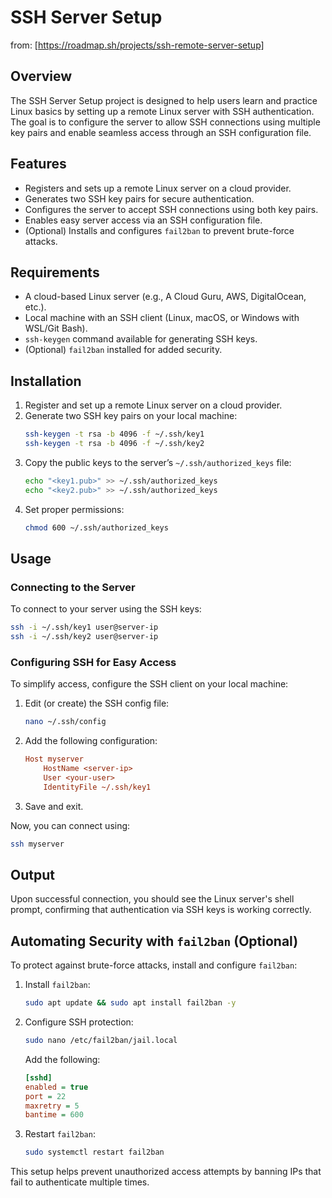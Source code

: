 # SSH Server Setup
from: [https://roadmap.sh/projects/ssh-remote-server-setup]
## Overview

The SSH Server Setup project is designed to help users learn and practice Linux basics by setting up a remote Linux server with SSH authentication. The goal is to configure the server to allow SSH connections using multiple key pairs and enable seamless access through an SSH configuration file.

## Features

- Registers and sets up a remote Linux server on a cloud provider.
- Generates two SSH key pairs for secure authentication.
- Configures the server to accept SSH connections using both key pairs.
- Enables easy server access via an SSH configuration file.
- (Optional) Installs and configures `fail2ban` to prevent brute-force attacks.

## Requirements

- A cloud-based Linux server (e.g., A Cloud Guru, AWS, DigitalOcean, etc.).
- Local machine with an SSH client (Linux, macOS, or Windows with WSL/Git Bash).
- `ssh-keygen` command available for generating SSH keys.
- (Optional) `fail2ban` installed for added security.

## Installation

1. Register and set up a remote Linux server on a cloud provider.
2. Generate two SSH key pairs on your local machine:
   ```sh
   ssh-keygen -t rsa -b 4096 -f ~/.ssh/key1
   ssh-keygen -t rsa -b 4096 -f ~/.ssh/key2
   ```
3. Copy the public keys to the server’s `~/.ssh/authorized_keys` file:
   ```sh
   echo "<key1.pub>" >> ~/.ssh/authorized_keys
   echo "<key2.pub>" >> ~/.ssh/authorized_keys
   ```
4. Set proper permissions:
   ```sh
   chmod 600 ~/.ssh/authorized_keys
   ```

## Usage

### Connecting to the Server
To connect to your server using the SSH keys:
```sh
ssh -i ~/.ssh/key1 user@server-ip
ssh -i ~/.ssh/key2 user@server-ip
```

### Configuring SSH for Easy Access
To simplify access, configure the SSH client on your local machine:

1. Edit (or create) the SSH config file:
   ```sh
   nano ~/.ssh/config
   ```
2. Add the following configuration:
   ```ini
   Host myserver
       HostName <server-ip>
       User <your-user>
       IdentityFile ~/.ssh/key1
   ```
3. Save and exit.

Now, you can connect using:
```sh
ssh myserver
```

## Output

Upon successful connection, you should see the Linux server's shell prompt, confirming that authentication via SSH keys is working correctly.

## Automating Security with `fail2ban` (Optional)

To protect against brute-force attacks, install and configure `fail2ban`:

1. Install `fail2ban`:
   ```sh
   sudo apt update && sudo apt install fail2ban -y
   ```
2. Configure SSH protection:
   ```sh
   sudo nano /etc/fail2ban/jail.local
   ```
   Add the following:
   ```ini
   [sshd]
   enabled = true
   port = 22
   maxretry = 5
   bantime = 600
   ```
3. Restart `fail2ban`:
   ```sh
   sudo systemctl restart fail2ban
   ```

This setup helps prevent unauthorized access attempts by banning IPs that fail to authenticate multiple times.
